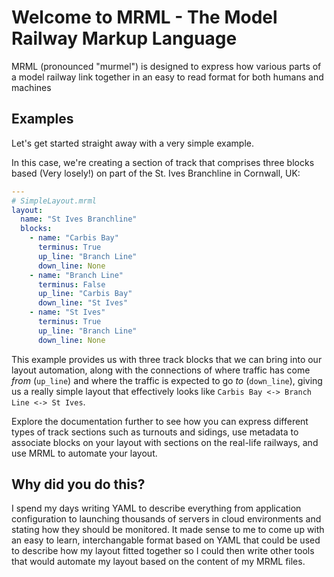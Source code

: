 # Welcome to MRML - The Model Railway Markup Language

MRML (pronounced "murmel") is designed to express how various parts of a model railway link together in an easy to read format for both humans and machines

## Examples

Let's get started straight away with a very simple example.

In this case, we're creating a section of track that comprises three blocks based (Very losely!) on part of the St. Ives Branchline in Cornwall, UK:

```yaml
---
# SimpleLayout.mrml
layout:
  name: "St Ives Branchline"
  blocks:
    - name: "Carbis Bay"
      terminus: True
      up_line: "Branch Line"
      down_line: None
    - name: "Branch Line"
      terminus: False
      up_line: "Carbis Bay"
      down_line: "St Ives"
    - name: "St Ives"
      terminus: True
      up_line: "Branch Line"
      down_line: None
```

This example provides us with three track blocks that we can bring into our layout automation, along with the connections of where traffic has come *from* (`up_line`) and where the traffic is expected to go *to* (`down_line`), giving us a really simple layout that effectively looks like `Carbis Bay <-> Branch Line <-> St Ives`.

Explore the documentation further to see how you can express different types of track sections such as turnouts and sidings, use metadata to associate blocks on your layout with sections on the real-life railways, and use MRML to automate your layout.

## Why did you do this?

I spend my days writing YAML to describe everything from application configuration to launching thousands of servers in cloud environments and stating how they should be monitored.  It made sense to me to come up with an easy to learn, interchangable format based on YAML that could be used to describe how my layout fitted together so I could then write other tools that would automate my layout based on the content of my MRML files.
